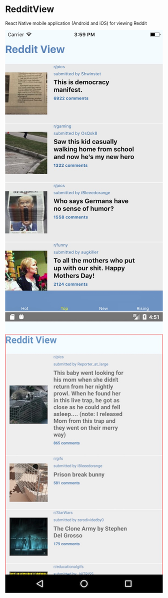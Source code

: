 # RedditView
React Native mobile application (Android and iOS) for viewing Reddit

![iOS](./docs/images/ios.jpg) ![Android](./docs/images/android.jpg)

